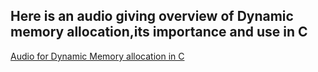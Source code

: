 ## Here is an audio giving overview of Dynamic memory allocation,its importance and use in C
[Audio for Dynamic Memory allocation in C](https://drive.google.com/file/d/1A01zWxgp6h-ElTcmgNN1IvTgwrGyT2ww/view?usp=sharing)
